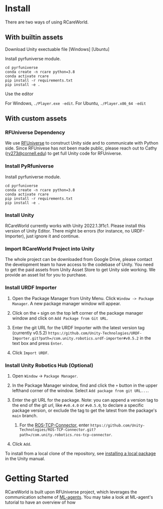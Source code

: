 # Install
There are two ways of using RCareWorld. 
## With builtin assets
Download Unity exectuable file [Windows] [Ubuntu]

Install pyrfuniverse module. 
```
cd pyrfuniverse
conda create -n rcare python=3.8
conda activate rcare
pip install -r requirements.txt
pip install -e .
```
Use the editor

For Windows, `./Player.exe -edit`. For Ubuntu, `./Player.x86_64 -edit`

## With custom assets
### RFUniverse Dependency
We use [RFUniverse](https://wenqiangx.github.io/robotflowproject/project/rfuniverse/) to construct Unity side and to communicate with Python side. 
Since RFUnivese has not been made public, please reach out to Cathy (ry273@cornell.edu) to get full Unity code for RFUniverse.
### Install PyRfuniverse
Install pyrfuniverse module. 
```
cd pyrfuniverse
conda create -n rcare python=3.8
conda activate rcare
pip install -r requirements.txt
pip install -e .
```
### Install Unity
RCareWorld currently works with Unity 2022.1.3f1c1. Please install this version of Unity Editor.
There might be errors (for instance, no URDF-Importer), just ignore it and continue.
### Import RCareWorld Project into Unity
The whole project can be downloaded from Google Drive, please contact the development team to have access to the codebase of Unity.
You need to get the paid assets from Unity Asset Store to get Unity side working. We provide an asset list for you to purchase.
### Install URDF Importer
1. Open the Package Manager from Unity Menu. Click `Window -> Package Manager`. A new package manager window will appear.

2. Click on the `+` sign on the top left corner of the package manager window and click on `Add Package from Git URL`. 

3. Enter the git URL for the URDF Importer with the latest version tag (currently v0.5.2) `https://github.com/Unity-Technologies/URDF-Importer.git?path=/com.unity.robotics.urdf-importer#v0.5.2` in the text box and press `Enter`.

4. Click `Import URDF`.
### Install Unity Robotics Hub (Optional)
1. Open `Window` -> `Package Manager`.

1. In the Package Manager window, find and click the `+` button in the upper lefthand corner of the window. Select `Add package from git URL...`.

1. Enter the git URL for the package. Note: you can append a version tag to the end of the git url, like `#v0.4.0` or `#v0.5.0`, to declare a specific package version, or exclude the tag to get the latest from the package's `main` branch.
   1. For the [ROS-TCP-Connector](https://github.com/Unity-Technologies/ROS-TCP-Connector), enter `https://github.com/Unity-Technologies/ROS-TCP-Connector.git?path=/com.unity.robotics.ros-tcp-connector`.

1. Click `Add`.

To install from a local clone of the repository, see [installing a local package](https://docs.unity3d.com/Manual/upm-ui-local.html) in the Unity manual.


# Getting Started
RCareWorld is built upon RFUniverse project, which leverages the communication scheme of [ML-agents](https://github.com/Unity-Technologies/ml-agents/blob/main/docs/Getting-Started.md). You may take a look at ML-agent's tutorial to have an overview of how 
